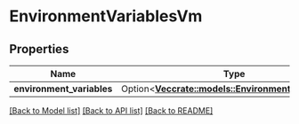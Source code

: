 # EnvironmentVariablesVm

## Properties

Name | Type | Description | Notes
------------ | ------------- | ------------- | -------------
**environment_variables** | Option<[**Vec<crate::models::EnvironmentVariableDto>**](EnvironmentVariableDto.md)> |  | [optional]

[[Back to Model list]](../README.md#documentation-for-models) [[Back to API list]](../README.md#documentation-for-api-endpoints) [[Back to README]](../README.md)


